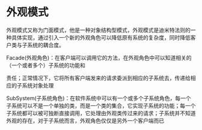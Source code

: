 # 外观模式

外观模式又称为门面模式，他是一种对象结构型模式，外观模式是迪米特法则的一种具体实现，通过引入一个新的外观角色可以降低原有系统的复杂度，同时降低客户类与子系统的耦合度。



Facade(外观角色)：在客户端可以调用它的方法，在外观角色中可以知道相关的（一个或者多个）子系统的功能和

责任；正常情况下，它将所有客户端发来的请求委派到相应的子系统去，传递给相应的子系统对象处理



SubSystem(子系统角色)：在软件系统中可以有一个或多个子系统角色，每一个子系统可以不是一个单独的类，而是一个类的集合，它实现子系统的功能；每一个子系统都可以被可独断直接调用，它处理由外观类传过来的请求；子系统并不知道外观的存在，对于子系统而言，外观角色仅仅是另外一个客户端而已